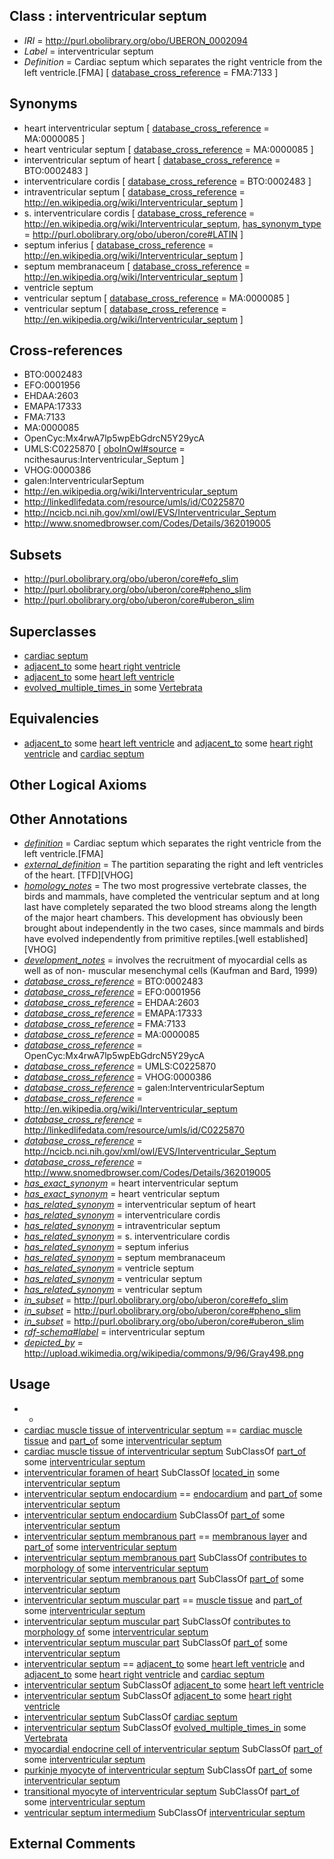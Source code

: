 
## Class : interventricular septum

 * *IRI* = http://purl.obolibrary.org/obo/UBERON_0002094
 * *Label* = interventricular septum
 * *Definition* = Cardiac septum which separates the right ventricle from the left ventricle.[FMA] [ [database_cross_reference](../../ef/oboInOwl#hasDbXref.md) = FMA:7133 ]

## Synonyms

 * heart interventricular septum [ [database_cross_reference](../../ef/oboInOwl#hasDbXref.md) = MA:0000085 ]
 * heart ventricular septum [ [database_cross_reference](../../ef/oboInOwl#hasDbXref.md) = MA:0000085 ]
 * interventricular septum of heart [ [database_cross_reference](../../ef/oboInOwl#hasDbXref.md) = BTO:0002483 ]
 * interventriculare cordis [ [database_cross_reference](../../ef/oboInOwl#hasDbXref.md) = BTO:0002483 ]
 * intraventricular septum [ [database_cross_reference](../../ef/oboInOwl#hasDbXref.md) = http://en.wikipedia.org/wiki/Interventricular_septum ]
 * s. interventriculare cordis [ [database_cross_reference](../../ef/oboInOwl#hasDbXref.md) = http://en.wikipedia.org/wiki/Interventricular_septum, [has_synonym_type](../../pe/oboInOwl#hasSynonymType.md) = http://purl.obolibrary.org/obo/uberon/core#LATIN ]
 * septum inferius [ [database_cross_reference](../../ef/oboInOwl#hasDbXref.md) = http://en.wikipedia.org/wiki/Interventricular_septum ]
 * septum membranaceum [ [database_cross_reference](../../ef/oboInOwl#hasDbXref.md) = http://en.wikipedia.org/wiki/Interventricular_septum ]
 * ventricle septum
 * ventricular septum [ [database_cross_reference](../../ef/oboInOwl#hasDbXref.md) = MA:0000085 ]
 * ventricular septum [ [database_cross_reference](../../ef/oboInOwl#hasDbXref.md) = http://en.wikipedia.org/wiki/Interventricular_septum ]

## Cross-references

 * BTO:0002483
 * EFO:0001956
 * EHDAA:2603
 * EMAPA:17333
 * FMA:7133
 * MA:0000085
 * OpenCyc:Mx4rwA7lp5wpEbGdrcN5Y29ycA
 * UMLS:C0225870 [ [oboInOwl#source](../../ce/oboInOwl#source.md) = ncithesaurus:Interventricular_Septum ]
 * VHOG:0000386
 * galen:InterventricularSeptum
 * http://en.wikipedia.org/wiki/Interventricular_septum
 * http://linkedlifedata.com/resource/umls/id/C0225870
 * http://ncicb.nci.nih.gov/xml/owl/EVS/Interventricular_Septum
 * http://www.snomedbrowser.com/Codes/Details/362019005

## Subsets

 * http://purl.obolibrary.org/obo/uberon/core#efo_slim
 * http://purl.obolibrary.org/obo/uberon/core#pheno_slim
 * http://purl.obolibrary.org/obo/uberon/core#uberon_slim

## Superclasses

 * [cardiac septum](../../UBERON/99/UBERON_0002099.md)
 * [adjacent_to](../../RO/20/RO_0002220.md) some [heart right ventricle](../../UBERON/80/UBERON_0002080.md)
 * [adjacent_to](../../RO/20/RO_0002220.md) some [heart left ventricle](../../UBERON/84/UBERON_0002084.md)
 * [evolved_multiple_times_in](../../core#evolved/in/core#evolved_multiple_times_in.md) some [Vertebrata <Metazoa>](../../NCBITaxon/42/NCBITaxon_7742.md)

## Equivalencies

 * [adjacent_to](../../RO/20/RO_0002220.md) some [heart left ventricle](../../UBERON/84/UBERON_0002084.md) and [adjacent_to](../../RO/20/RO_0002220.md) some [heart right ventricle](../../UBERON/80/UBERON_0002080.md) and [cardiac septum](../../UBERON/99/UBERON_0002099.md)

## Other Logical Axioms


## Other Annotations

 * *[definition](../../IAO/15/IAO_0000115.md)* = Cardiac septum which separates the right ventricle from the left ventricle.[FMA]
 * *[external_definition](../../UBPROP/01/UBPROP_0000001.md)* = The partition separating the right and left ventricles of the heart. [TFD][VHOG]
 * *[homology_notes](../../UBPROP/03/UBPROP_0000003.md)* = The two most progressive vertebrate classes, the birds and mammals, have completed the ventricular septum and at long last have completely separated the two blood streams along the length of the major heart chambers. This development has obviously been brought about independently in the two cases, since mammals and birds have evolved independently from primitive reptiles.[well established][VHOG]
 * *[development_notes](../../UBPROP/11/UBPROP_0000011.md)* = involves the recruitment of myocardial cells as well as of non- muscular mesenchymal cells (Kaufman and Bard, 1999)
 * *[database_cross_reference](../../ef/oboInOwl#hasDbXref.md)* = BTO:0002483
 * *[database_cross_reference](../../ef/oboInOwl#hasDbXref.md)* = EFO:0001956
 * *[database_cross_reference](../../ef/oboInOwl#hasDbXref.md)* = EHDAA:2603
 * *[database_cross_reference](../../ef/oboInOwl#hasDbXref.md)* = EMAPA:17333
 * *[database_cross_reference](../../ef/oboInOwl#hasDbXref.md)* = FMA:7133
 * *[database_cross_reference](../../ef/oboInOwl#hasDbXref.md)* = MA:0000085
 * *[database_cross_reference](../../ef/oboInOwl#hasDbXref.md)* = OpenCyc:Mx4rwA7lp5wpEbGdrcN5Y29ycA
 * *[database_cross_reference](../../ef/oboInOwl#hasDbXref.md)* = UMLS:C0225870
 * *[database_cross_reference](../../ef/oboInOwl#hasDbXref.md)* = VHOG:0000386
 * *[database_cross_reference](../../ef/oboInOwl#hasDbXref.md)* = galen:InterventricularSeptum
 * *[database_cross_reference](../../ef/oboInOwl#hasDbXref.md)* = http://en.wikipedia.org/wiki/Interventricular_septum
 * *[database_cross_reference](../../ef/oboInOwl#hasDbXref.md)* = http://linkedlifedata.com/resource/umls/id/C0225870
 * *[database_cross_reference](../../ef/oboInOwl#hasDbXref.md)* = http://ncicb.nci.nih.gov/xml/owl/EVS/Interventricular_Septum
 * *[database_cross_reference](../../ef/oboInOwl#hasDbXref.md)* = http://www.snomedbrowser.com/Codes/Details/362019005
 * *[has_exact_synonym](../../ym/oboInOwl#hasExactSynonym.md)* = heart interventricular septum
 * *[has_exact_synonym](../../ym/oboInOwl#hasExactSynonym.md)* = heart ventricular septum
 * *[has_related_synonym](../../ym/oboInOwl#hasRelatedSynonym.md)* = interventricular septum of heart
 * *[has_related_synonym](../../ym/oboInOwl#hasRelatedSynonym.md)* = interventriculare cordis
 * *[has_related_synonym](../../ym/oboInOwl#hasRelatedSynonym.md)* = intraventricular septum
 * *[has_related_synonym](../../ym/oboInOwl#hasRelatedSynonym.md)* = s. interventriculare cordis
 * *[has_related_synonym](../../ym/oboInOwl#hasRelatedSynonym.md)* = septum inferius
 * *[has_related_synonym](../../ym/oboInOwl#hasRelatedSynonym.md)* = septum membranaceum
 * *[has_related_synonym](../../ym/oboInOwl#hasRelatedSynonym.md)* = ventricle septum
 * *[has_related_synonym](../../ym/oboInOwl#hasRelatedSynonym.md)* = ventricular septum
 * *[has_related_synonym](../../ym/oboInOwl#hasRelatedSynonym.md)* = ventricular septum
 * *[in_subset](../../et/oboInOwl#inSubset.md)* = http://purl.obolibrary.org/obo/uberon/core#efo_slim
 * *[in_subset](../../et/oboInOwl#inSubset.md)* = http://purl.obolibrary.org/obo/uberon/core#pheno_slim
 * *[in_subset](../../et/oboInOwl#inSubset.md)* = http://purl.obolibrary.org/obo/uberon/core#uberon_slim
 * *[rdf-schema#label](../../el/rdf-schema#label.md)* = interventricular septum
 * *[depicted_by](../../depicted/by/depicted_by.md)* = http://upload.wikimedia.org/wikipedia/commons/9/96/Gray498.png

## Usage

 * -
 * [cardiac muscle tissue of interventricular septum](../../UBERON/83/UBERON_0003383.md) == [cardiac muscle tissue](../../UBERON/33/UBERON_0001133.md) and [part_of](../../BFO/50/BFO_0000050.md) some [interventricular septum](../../UBERON/94/UBERON_0002094.md)
 * [cardiac muscle tissue of interventricular septum](../../UBERON/83/UBERON_0003383.md) SubClassOf [part_of](../../BFO/50/BFO_0000050.md) some [interventricular septum](../../UBERON/94/UBERON_0002094.md)
 * [interventricular foramen of heart](../../UBERON/52/UBERON_0013152.md) SubClassOf [located_in](../../RO/25/RO_0001025.md) some [interventricular septum](../../UBERON/94/UBERON_0002094.md)
 * [interventricular septum endocardium](../../UBERON/43/UBERON_0005243.md) == [endocardium](../../UBERON/65/UBERON_0002165.md) and [part_of](../../BFO/50/BFO_0000050.md) some [interventricular septum](../../UBERON/94/UBERON_0002094.md)
 * [interventricular septum endocardium](../../UBERON/43/UBERON_0005243.md) SubClassOf [part_of](../../BFO/50/BFO_0000050.md) some [interventricular septum](../../UBERON/94/UBERON_0002094.md)
 * [interventricular septum membranous part](../../UBERON/66/UBERON_0004666.md) == [membranous layer](../../UBERON/58/UBERON_0000158.md) and [part_of](../../BFO/50/BFO_0000050.md) some [interventricular septum](../../UBERON/94/UBERON_0002094.md)
 * [interventricular septum membranous part](../../UBERON/66/UBERON_0004666.md) SubClassOf [contributes to morphology of](../../RO/33/RO_0002433.md) some [interventricular septum](../../UBERON/94/UBERON_0002094.md)
 * [interventricular septum membranous part](../../UBERON/66/UBERON_0004666.md) SubClassOf [part_of](../../BFO/50/BFO_0000050.md) some [interventricular septum](../../UBERON/94/UBERON_0002094.md)
 * [interventricular septum muscular part](../../UBERON/67/UBERON_0004667.md) == [muscle tissue](../../UBERON/85/UBERON_0002385.md) and [part_of](../../BFO/50/BFO_0000050.md) some [interventricular septum](../../UBERON/94/UBERON_0002094.md)
 * [interventricular septum muscular part](../../UBERON/67/UBERON_0004667.md) SubClassOf [contributes to morphology of](../../RO/33/RO_0002433.md) some [interventricular septum](../../UBERON/94/UBERON_0002094.md)
 * [interventricular septum muscular part](../../UBERON/67/UBERON_0004667.md) SubClassOf [part_of](../../BFO/50/BFO_0000050.md) some [interventricular septum](../../UBERON/94/UBERON_0002094.md)
 * [interventricular septum](../../UBERON/94/UBERON_0002094.md) == [adjacent_to](../../RO/20/RO_0002220.md) some [heart left ventricle](../../UBERON/84/UBERON_0002084.md) and [adjacent_to](../../RO/20/RO_0002220.md) some [heart right ventricle](../../UBERON/80/UBERON_0002080.md) and [cardiac septum](../../UBERON/99/UBERON_0002099.md)
 * [interventricular septum](../../UBERON/94/UBERON_0002094.md) SubClassOf [adjacent_to](../../RO/20/RO_0002220.md) some [heart left ventricle](../../UBERON/84/UBERON_0002084.md)
 * [interventricular septum](../../UBERON/94/UBERON_0002094.md) SubClassOf [adjacent_to](../../RO/20/RO_0002220.md) some [heart right ventricle](../../UBERON/80/UBERON_0002080.md)
 * [interventricular septum](../../UBERON/94/UBERON_0002094.md) SubClassOf [cardiac septum](../../UBERON/99/UBERON_0002099.md)
 * [interventricular septum](../../UBERON/94/UBERON_0002094.md) SubClassOf [evolved_multiple_times_in](../../core#evolved/in/core#evolved_multiple_times_in.md) some [Vertebrata <Metazoa>](../../NCBITaxon/42/NCBITaxon_7742.md)
 * [myocardial endocrine cell of interventricular septum](../../CL/82/CL_1000482.md) SubClassOf [part_of](../../BFO/50/BFO_0000050.md) some [interventricular septum](../../UBERON/94/UBERON_0002094.md)
 * [purkinje myocyte of interventricular septum](../../CL/76/CL_1000376.md) SubClassOf [part_of](../../BFO/50/BFO_0000050.md) some [interventricular septum](../../UBERON/94/UBERON_0002094.md)
 * [transitional myocyte of interventricular septum](../../CL/62/CL_1000362.md) SubClassOf [part_of](../../BFO/50/BFO_0000050.md) some [interventricular septum](../../UBERON/94/UBERON_0002094.md)
 * [ventricular septum intermedium](../../UBERON/53/UBERON_0004153.md) SubClassOf [interventricular septum](../../UBERON/94/UBERON_0002094.md)

## External Comments

